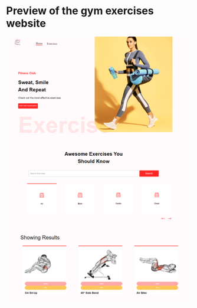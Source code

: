 # Preview of the gym exercises website

![Homepage Preview 1](./src/assets/images/homepage-preview.png)
![Homepage Preview 2](./src/assets/images/homepage-preview2.png)
